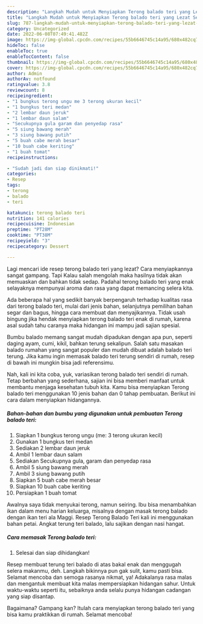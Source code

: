 ```yaml
---
description: "Langkah Mudah untuk Menyiapkan Terong balado teri yang Lezat Sekali"
title: "Langkah Mudah untuk Menyiapkan Terong balado teri yang Lezat Sekali"
slug: 787-langkah-mudah-untuk-menyiapkan-terong-balado-teri-yang-lezat-sekali
category: Uncategorized
date: 2022-06-08T07:49:41.482Z
image: https://img-global.cpcdn.com/recipes/55b6646745c14a95/680x482cq70/terong-balado-teri-foto-resep-utama.jpg
hideToc: false
enableToc: true
enableTocContent: false
thumbnail: https://img-global.cpcdn.com/recipes/55b6646745c14a95/680x482cq70/terong-balado-teri-foto-resep-utama.jpg
cover: https://img-global.cpcdn.com/recipes/55b6646745c14a95/680x482cq70/terong-balado-teri-foto-resep-utama.jpg
author: Admin
authorAv: notfound
ratingvalue: 3.8
reviewcount: 8
recipeingredient:
- "1 bungkus terong ungu me 3 terong ukuran kecil"
- "1 bungkus teri medan"
- "2 lembar daun jeruk"
- "1 lembar daun salam"
- "Secukupnya gula garam dan penyedap rasa"
- "5 siung bawang merah"
- "3 siung bawang putih"
- "5 buah cabe merah besar"
- "10 buah cabe keriting"
- "1 buah tomat"
recipeinstructions:

- "Sudah jadi dan siap dinikmati!"
categories:
- Resep
tags:
- terong
- balado
- teri

katakunci: terong balado teri 
nutrition: 141 calories
recipecuisine: Indonesian
preptime: "PT28M"
cooktime: "PT38M"
recipeyield: "3"
recipecategory: Dessert

---
```



Lagi mencari ide resep terong balado teri yang lezat? Cara menyiapkannya sangat gampang. Tapi Kalau salah mengolah maka hasilnya tidak akan memuaskan dan bahkan tidak sedap. Padahal terong balado teri yang enak selayaknya mempunyai aroma dan rasa yang dapat memancing selera kita.


Ada beberapa hal yang sedikit banyak berpengaruh terhadap kualitas rasa dari terong balado teri, mulai dari jenis bahan, selanjutnya pemilihan bahan segar dan bagus, hingga cara membuat dan menyajikannya. Tidak usah bingung jika hendak menyiapkan terong balado teri enak di rumah, karena asal sudah tahu caranya maka hidangan ini mampu jadi sajian spesial.

Bumbu balado memang sangat mudah dipadukan dengan apa pun, seperti daging ayam, cumi, kikil, bahkan terung sekalipun. Salah satu masakan balado rumahan yang sangat populer dan mudah dibuat adalah balado teri terung. Jika kamu ingin memasak balado teri terung sendiri di rumah, resep di bawah ini mungkin bisa jadi referensimu.


Nah, kali ini kita coba, yuk, variasikan terong balado teri sendiri di rumah. Tetap berbahan yang sederhana, sajian ini bisa memberi manfaat untuk membantu menjaga kesehatan tubuh kita. Kamu bisa menyiapkan Terong balado teri menggunakan 10 jenis bahan dan 0 tahap pembuatan. Berikut ini cara dalam menyiapkan hidangannya.

<!--inarticleads1-->

##### Bahan-bahan dan bumbu yang digunakan untuk pembuatan Terong balado teri:

1. Siapkan 1 bungkus terong ungu (me: 3 terong ukuran kecil)
1. Gunakan 1 bungkus teri medan
1. Sediakan 2 lembar daun jeruk
1. Ambil 1 lembar daun salam
1. Sediakan Secukupnya gula, garam dan penyedap rasa
1. Ambil 5 siung bawang merah
1. Ambil 3 siung bawang putih
1. Siapkan 5 buah cabe merah besar
1. Siapkan 10 buah cabe keriting
1. Persiapkan 1 buah tomat


Awalnya saya tidak menyukai terong, namun seiring. Ibu bisa menambahkan ikan dalam menu harian keluarga, misalnya dengan masak terong balado dengan ikan teri ala Maggi. Resep Terong Balado Teri kali ini menggunakan bahan petai. Angkat terung teri balado, lalu sajikan dengan nasi hangat. 

<!--inarticleads2-->

##### Cara memasak Terong balado teri:


1. Selesai dan siap dihidangkan!

Resep membuat terung teri balado di atas bakal enak dan menggugah selera makanmu, deh. Langkah bikinnya pun gak sulit, kamu pasti bisa. Selamat mencoba dan semoga rasanya nikmat, ya! Adakalanya rasa malas dan mengantuk membuat kita malas mempersiapkan hidangan sahur. Untuk waktu-waktu seperti itu, sebaiknya anda selalu punya hidangan cadangan yang siap disantap. 

Bagaimana? Gampang kan? Itulah cara menyiapkan terong balado teri yang bisa kamu praktikkan di rumah. Selamat mencoba!
